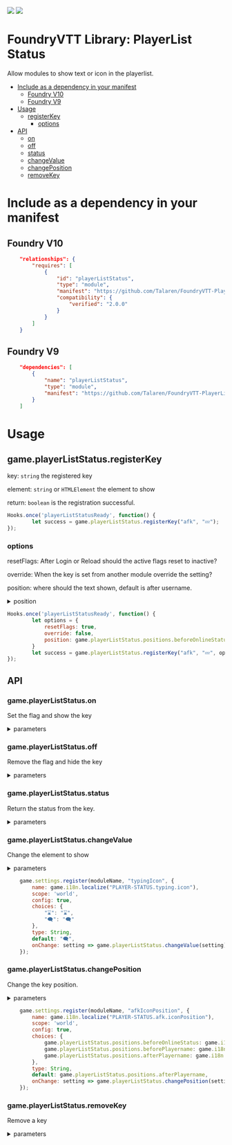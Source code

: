 ![](https://img.shields.io/badge/Foundry-9.269-ready)
![](https://img.shields.io/badge/Foundry-10.276-ready)

# FoundryVTT Library: PlayerList Status

Allow modules to show text or icon in the playerlist.

* [Include as a dependency in your manifest](#include-as-a-dependency-in-your-manifest)
  + [Foundry V10](#foundry-v10)
  + [Foundry V9](#foundry-v9)
* [Usage](#usage)
  + [registerKey](#game.playerListStatus.registerKey)
    - [options](#options)
* [API](#api)
  + [on](#gameplayerliststatuson)
  + [off](#gameplayerliststatusoff)
  + [status](#gameplayerlistStatusstatus)
  + [changeValue](#gameplayerliststatuschangevalue)
  + [changePosition](#gameplayerliststatuschangeposition)
  + [removeKey](#gameplayerliststatusremovekey)


# Include as a dependency in your manifest

## Foundry V10

```json
	"relationships": {
		"requires": [
			{
				"id": "playerListStatus",
				"type": "module",
				"manifest": "https://github.com/Talaren/FoundryVTT-PlayerListStatus/releases/latest/download/module.json",
				"compatibility": {
					"verified": "2.0.0"
				}
			}
		]
	}
```

## Foundry V9

```json
	"dependencies": [
		{
			"name": "playerListStatus",
			"type": "module",
			"manifest": "https://github.com/Talaren/FoundryVTT-PlayerListStatus/releases/latest/download/module.json"
		}
	]
```


# Usage

## game.playerListStatus.registerKey

key: `string` the registered key

element: `string` or `HTMLElement` the element to show

return: `boolean` is the registration successful.

```js
Hooks.once('playerListStatusReady', function() {
		let success = game.playerListStatus.registerKey("afk", "💤");
});

```


### options

resetFlags: After Login or Reload should the active flags reset to inactive?

override: When the key is set from another module override the setting?

position: where should the text shown, default is after username.

<details><summary>position</summary>

`game.playerListStatus.positions.beforeOnlineStatus`

`game.playerListStatus.positions.beforePlayername`

`game.playerListStatus.positions.afterPlayername`
</details>

```js
Hooks.once('playerListStatusReady', function() {
		let options = {
			resetFlags: true,
			override: false,
			position: game.playerListStatus.positions.beforeOnlineStatus
		}
		let success = game.playerListStatus.registerKey("afk", "💤", options);
});

```


## API

### game.playerListStatus.on
Set the flag and show the key

<details><summary>parameters</summary>

key: `string` the registered key

id: (optional) `string` a user id
</details>


### game.playerListStatus.off

Remove the flag and hide the key

<details><summary>parameters</summary>

key: `string` the registered key

id: (optional) `string` a user id
</details>


### game.playerListStatus.status
Return the status from the key.

<details><summary>parameters</summary>

key: `string` the registered key

id: (optional) `string` a user id

return: `boolean` is key active?
</details>


### game.playerListStatus.changeValue

Change the element to show

<details><summary>parameters</summary>

key: `string` the registered key

element: `string` or `HTMLElement` the element to show
</details>

```js
	game.settings.register(moduleName, "typingIcon", {
		name: game.i18n.localize("PLAYER-STATUS.typing.icon"),
		scope: 'world',
		config: true,
		choices: {
			"⌛": "⌛",
			"🗨️": "🗨️"
		},
		type: String,
		default: "🗨️",
		onChange: setting => game.playerListStatus.changeValue(setting)
	});

```


### game.playerListStatus.changePosition

Change the key position.

<details><summary>parameters</summary>

key: `string` the registered key

element: `game.playerListStatus.positions` the position to show the key
</details>

```js
	game.settings.register(moduleName, "afkIconPosition", {
		name: game.i18n.localize("PLAYER-STATUS.afk.iconPosition"),
		scope: 'world',
		config: true,
		choices: {
			game.playerListStatus.positions.beforeOnlineStatus: game.i18n.localize("PLAYER-STATUS.iconPosition.beforeOnline"),
			game.playerListStatus.positions.beforePlayername: game.i18n.localize("PLAYER-STATUS.iconPosition.afterOnline"),
			game.playerListStatus.positions.afterPlayername: game.i18n.localize("PLAYER-STATUS.iconPosition.afterName")
		},
		type: String,
		default: game.playerListStatus.positions.afterPlayername,
		onChange: setting => game.playerListStatus.changePosition(setting)
	});

```


### game.playerListStatus.removeKey

Remove a key

<details><summary>parameters</summary>

key: `string` the registered key
</details>
